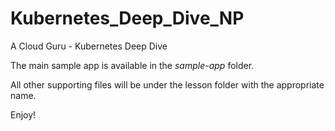 # Kubernetes_Deep_Dive_NP
A Cloud Guru - Kubernetes Deep Dive

The main sample app is available in the *sample-app* folder.

All other supporting files will be under the lesson folder with the appropriate name.

Enjoy!
#
